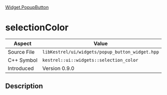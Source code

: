 [Widget.PopupButton](index.md)
# selectionColor
| Aspect | Value |
| --- | --- |
| Source File | `libKestrel/ui/widgets/popup_button_widget.hpp` |
| C++ Symbol | `kestrel::ui::widgets::selection_color` |
| Introduced | Version 0.9.0 |
## Description
